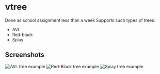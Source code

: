 # vtree
Done as school assignment less than a week
Supports such types of trees:
- AVL
- Red-black
- Splay  

## Screenshots
![AVL tree example](https://theseems.ru/other/vtree/avl.png)
![Red-Black tree example](https://theseems.ru/other/vtree/red-black.png)
![Splay tree example](https://theseems.ru/other/vtree/splay.png)
